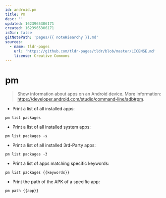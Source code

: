 ```yaml
---
id: android.pm
title: Pm
desc: ''
updated: 1623965306171
created: 1623965306171
isDir: false
gitNotePath: 'pages/{{ noteHiearchy }}.md'
sources:
  - name: tldr-pages
    url: 'https://github.com/tldr-pages/tldr/blob/master/LICENSE.md'
    license: Creative Commons
---
```

# pm

> Show information about apps on an Android device.
> More information: <https://developer.android.com/studio/command-line/adb#pm>.

- Print a list of all installed apps:

`pm list packages`

- Print a list of all installed system apps:

`pm list packages -s`

- Print a list of all installed 3rd-Party apps:

`pm list packages -3`

- Print a list of apps matching specific keywords:

`pm list packages {{keywords}}`

- Print the path of the APK of a specific app:

`pm path {{app}}`

